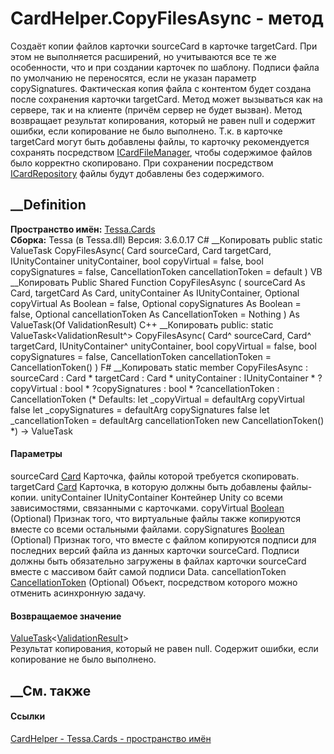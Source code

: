# CardHelper.CopyFilesAsync - метод
Создаёт копии файлов карточки sourceCard в карточке targetCard. При этом не
выполняется расширений, но учитываются все те же особенности, что и при
создании карточек по шаблону. Подписи файла по умолчанию не переносятся, если
не указан параметр copySignatures.
Фактическая копия файла с контентом будет создана после сохранения карточки
targetCard. Метод может вызываться как на сервере, так и на клиенте (причём
сервер не будет вызван).
Метод возвращает результат копирования, который не равен null и содержит
ошибки, если копирование не было выполнено.
Т.к. в карточке targetCard могут быть добавлены файлы, то карточку
рекомендуется сохранять посредством
[ICardFileManager](T_Tessa_Cards_ICardFileManager.htm), чтобы содержимое
файлов было корректно скопировано.
При сохранении посредством
[ICardRepository](T_Tessa_Cards_ICardRepository.htm) файлы будут добавлены без
содержимого.
##  __Definition
 **Пространство имён:** [Tessa.Cards](N_Tessa_Cards.htm)  
 **Сборка:** Tessa (в Tessa.dll) Версия: 3.6.0.17
C# __Копировать
     public static ValueTask<ValidationResult> CopyFilesAsync(
    	Card sourceCard,
    	Card targetCard,
    	IUnityContainer unityContainer,
    	bool copyVirtual = false,
    	bool copySignatures = false,
    	CancellationToken cancellationToken = default
    )
VB __Копировать
     Public Shared Function CopyFilesAsync ( 
    	sourceCard As Card,
    	targetCard As Card,
    	unityContainer As IUnityContainer,
    	Optional copyVirtual As Boolean = false,
    	Optional copySignatures As Boolean = false,
    	Optional cancellationToken As CancellationToken = Nothing
    ) As ValueTask(Of ValidationResult)
C++ __Копировать
     public:
    static ValueTask<ValidationResult^> CopyFilesAsync(
    	Card^ sourceCard, 
    	Card^ targetCard, 
    	IUnityContainer^ unityContainer, 
    	bool copyVirtual = false, 
    	bool copySignatures = false, 
    	CancellationToken cancellationToken = CancellationToken()
    )
F# __Копировать
     static member CopyFilesAsync : 
            sourceCard : Card * 
            targetCard : Card * 
            unityContainer : IUnityContainer * 
            ?copyVirtual : bool * 
            ?copySignatures : bool * 
            ?cancellationToken : CancellationToken 
    (* Defaults:
            let _copyVirtual = defaultArg copyVirtual false
            let _copySignatures = defaultArg copySignatures false
            let _cancellationToken = defaultArg cancellationToken new CancellationToken()
    *)
    -> ValueTask<ValidationResult> 
#### Параметры
sourceCard [Card](T_Tessa_Cards_Card.htm)
    Карточка, файлы которой требуется скопировать.
targetCard [Card](T_Tessa_Cards_Card.htm)
    Карточка, в которую должны быть добавлены файлы-копии.
unityContainer IUnityContainer
    Контейнер Unity со всеми зависимостями, связанными с карточками.
copyVirtual [Boolean](https://learn.microsoft.com/dotnet/api/system.boolean)
(Optional)
    Признак того, что виртуальные файлы также копируются вместе со всеми остальными файлами.
copySignatures
[Boolean](https://learn.microsoft.com/dotnet/api/system.boolean) (Optional)
     Признак того, что вместе с файлом копируются подписи для последних версий файла из данных карточки sourceCard. Подписи должны быть обязательно загружены в файлах карточки sourceCard вместе с массивом байт самой подписи Data. 
cancellationToken
[CancellationToken](https://learn.microsoft.com/dotnet/api/system.threading.cancellationtoken)
(Optional)
    Объект, посредством которого можно отменить асинхронную задачу.
#### Возвращаемое значение
[ValueTask](https://learn.microsoft.com/dotnet/api/system.threading.tasks.valuetask-1)<[ValidationResult](T_Tessa_Platform_Validation_ValidationResult.htm)>  
Результат копирования, который не равен null. Содержит ошибки, если
копирование не было выполнено.
##  __См. также
#### Ссылки
[CardHelper - ](T_Tessa_Cards_CardHelper.htm)
[Tessa.Cards - пространство имён](N_Tessa_Cards.htm)
